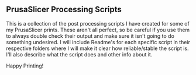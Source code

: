 ## PrusaSlicer Processing Scripts

This is a collection of the post processing scripts I have created for some of
my PrusaSlicer prints. These aren't all perfect, so be careful if you use them
to always double check their output and make sure it isn't going to do something
undesired. I will include Readme's for each specific script in their respective
folders where I will make it clear how reliable/stable the script is. I'll also
describe what the script does and other info about it.

Happy Printing!

